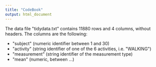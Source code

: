 ```yaml
---
title: "CodeBook"
output: html_document
---
```


The data file "tidydata.txt" contains 11880 rows and 4 columns, without headers. The columns are the following: 

- "subject" (numeric identifier between 1 and 30)
- "activity" (string identifier of one of the 6 activities, i.e. "WALKING")
- "measurement" (string identifier of the measurement type)
- "mean" (numeric, between ...)
